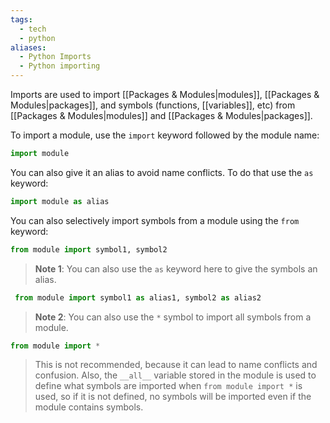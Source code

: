 ```yaml
---
tags:
  - tech
  - python
aliases:
  - Python Imports
  - Python importing
---
```

Imports are used to import [[Packages & Modules|modules]], [[Packages & Modules|packages]], and symbols (functions, [[variables]], etc) from [[Packages & Modules|modules]] and [[Packages & Modules|packages]].

To import a module, use the `import` keyword followed by the module name:

```py
import module
```

You can also give it an alias to avoid name conflicts. To do that use the `as` keyword:

```py
import module as alias
```

You can also selectively import symbols from a module using the `from` keyword:

```py
from module import symbol1, symbol2
```
> **Note 1**: You can also use the `as` keyword here to give the symbols an alias.
```py
 from module import symbol1 as alias1, symbol2 as alias2
 ```

> **Note 2**: You can also use the `*` symbol to import all symbols from a module.
```py
from module import *
```
> This is not recommended, because it can lead to name conflicts and confusion.
> Also, the `__all__` variable stored in the module is used to define what symbols are imported when `from module import *` is used, so if it is not defined, no symbols will be imported even if the module contains symbols.